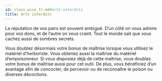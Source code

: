 ```yaml
---
id: class_wise_fr.md#arts-interdits
title: Arts interdits
---
```


La réputation de vos pairs est souvent ambiguë. D’un côté on vous admire pour vos dons, et de l’autre on vous craint. Tout le monde sait que vous cachez aussi de sombres secrets.

Vous doublez désormais votre bonus de maîtrise lorsque vous utilisez le matériel d’herboriste. Vous obtenez aussi la maîtrise du matériel d’empoisonneur. Si vous disposiez déjà de cette maîtrise, vous doublez votre bonus de maîtrise aussi pour cet outil. De plus, vous bénéficiez d’un avantage afin de concocter, de percevoir ou de reconnaître le poison ou diverses décoctions.

